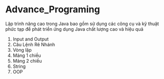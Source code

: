 # Advance_Programing
 Lập trình nâng cao trong Java bao gồm sử dụng các công cụ và kỹ thuật phức tạp để phát triển ứng dụng Java chất lượng cao và hiệu quả

 1. Input and Output
 2. Câu Lệnh Rẽ Nhánh
 3. Vòng lặp
 4. Mảng 1 chiều
 5. Mảng 2 chiều
 6. String
 7. OOP
